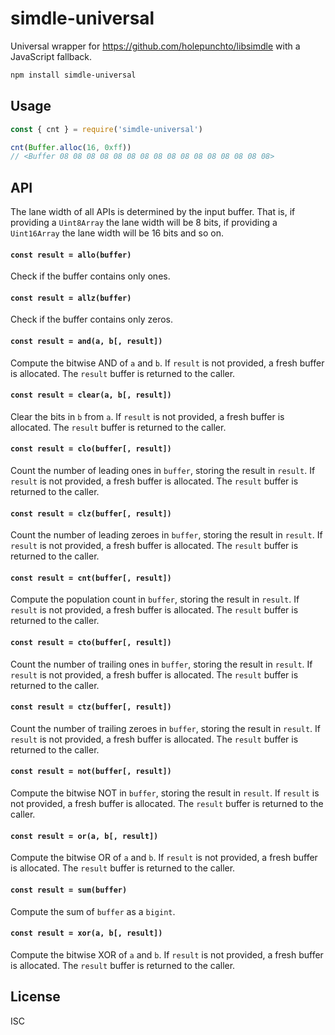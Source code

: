 # simdle-universal

Universal wrapper for https://github.com/holepunchto/libsimdle with a JavaScript fallback.

```sh
npm install simdle-universal
```

## Usage

```js
const { cnt } = require('simdle-universal')

cnt(Buffer.alloc(16, 0xff))
// <Buffer 08 08 08 08 08 08 08 08 08 08 08 08 08 08 08 08>
```

## API

The lane width of all APIs is determined by the input buffer. That is, if providing a `Uint8Array` the lane width will be 8 bits, if providing a `Uint16Array` the lane width will be 16 bits and so on.

#### `const result = allo(buffer)`

Check if the buffer contains only ones.

#### `const result = allz(buffer)`

Check if the buffer contains only zeros.

#### `const result = and(a, b[, result])`

Compute the bitwise AND of `a` and `b`. If `result` is not provided, a fresh buffer is allocated. The `result` buffer is returned to the caller.

#### `const result = clear(a, b[, result])`

Clear the bits in `b` from `a`. If `result` is not provided, a fresh buffer is allocated. The `result` buffer is returned to the caller.

#### `const result = clo(buffer[, result])`

Count the number of leading ones in `buffer`, storing the result in `result`. If `result` is not provided, a fresh buffer is allocated. The `result` buffer is returned to the caller.

#### `const result = clz(buffer[, result])`

Count the number of leading zeroes in `buffer`, storing the result in `result`. If `result` is not provided, a fresh buffer is allocated. The `result` buffer is returned to the caller.

#### `const result = cnt(buffer[, result])`

Compute the population count in `buffer`, storing the result in `result`. If `result` is not provided, a fresh buffer is allocated. The `result` buffer is returned to the caller.

#### `const result = cto(buffer[, result])`

Count the number of trailing ones in `buffer`, storing the result in `result`. If `result` is not provided, a fresh buffer is allocated. The `result` buffer is returned to the caller.

#### `const result = ctz(buffer[, result])`

Count the number of trailing zeroes in `buffer`, storing the result in `result`. If `result` is not provided, a fresh buffer is allocated. The `result` buffer is returned to the caller.

#### `const result = not(buffer[, result])`

Compute the bitwise NOT in `buffer`, storing the result in `result`. If `result` is not provided, a fresh buffer is allocated. The `result` buffer is returned to the caller.

#### `const result = or(a, b[, result])`

Compute the bitwise OR of `a` and `b`. If `result` is not provided, a fresh buffer is allocated. The `result` buffer is returned to the caller.

#### `const result = sum(buffer)`

Compute the sum of `buffer` as a `bigint`.

#### `const result = xor(a, b[, result])`

Compute the bitwise XOR of `a` and `b`. If `result` is not provided, a fresh buffer is allocated. The `result` buffer is returned to the caller.

## License

ISC
